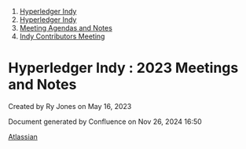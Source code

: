 1. [Hyperledger Indy](index.html)
2. [Hyperledger Indy](Hyperledger-Indy_19464194.html)
3. [Meeting Agendas and Notes](Meeting-Agendas-and-Notes_19464715.html)
4. [Indy Contributors Meeting](Indy-Contributors-Meeting_19464913.html)

# Hyperledger Indy : 2023 Meetings and Notes

Created by Ry Jones on May 16, 2023

Document generated by Confluence on Nov 26, 2024 16:50

[Atlassian](http://www.atlassian.com/)
